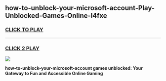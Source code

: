 
## how-to-unblock-your-microsoft-account-Play-Unblocked-Games-Online-l4fxe
<h3>
<a href="https://premium76.site?title=how-to-unblock-your-microsoft-account&ref=25A">CLICK TO PLAY</a></h3>
<hr>

<h3>
<a href="https://premium76.site?title=how-to-unblock-your-microsoft-account&ref=25A">CLICK 2 PLAY</a>
  
</h3>

<a href="https://premium76.site?title=how-to-unblock-your-microsoft-account&ref=25A"><img src="https://clearcache.store/games.png"></a>


**how-to-unblock-your-microsoft-account games unblocked: Your Gateway to Fun and Accessible Online Gaming**
